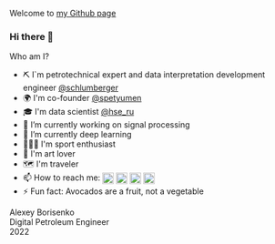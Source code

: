 Welcome to [my Github page](https://github.com/borisenko-ru)

### Hi there 👋

Who am I?
- ⛏️ I`m petrotechnical expert and data interpretation development engineer [@schlumberger](https://www.slb.com/completions/stimulation/stimulation-optimization/wellwatcher-stim-service)
- 🌍 I'm co-founder [@spetyumen](https://www.instagram.com/spetyumen/)
- 🎓 I'm data scientist [@hse_ru](https://cs.hse.ru/en/)
- 🔭 I’m currently working on signal processing
- 🌱 I’m currently deep learning
- 🏃🏽‍♂️ I'm sport enthusiast
- 🎨 I'm art lover
- 🗺 I'm traveler
- 📫 How to reach me:
[<img align="center" src="https://cdn-icons-png.flaticon.com/512/1384/1384088.png" width="20" />](https://www.linkedin.com/in/borisenkoru/) 
[<img align="center" src="https://cdn-icons-png.flaticon.com/512/1051/1051360.png" width="20" />](https://www.facebook.com/borisenko.ru/)
[<img align="center" src="https://cdn-icons-png.flaticon.com/512/1384/1384031.png" width="20" />](https://www.instagram.com/borisenko_ru/)
[<img align="center" src="https://cdn-icons-png.flaticon.com/512/2111/2111812.png" width="20" />](https://t.me/borisenko_ru)
- ⚡ Fun fact: Avocados are a fruit, not a vegetable

Alexey Borisenko \
Digital Petroleum Engineer \
2022
